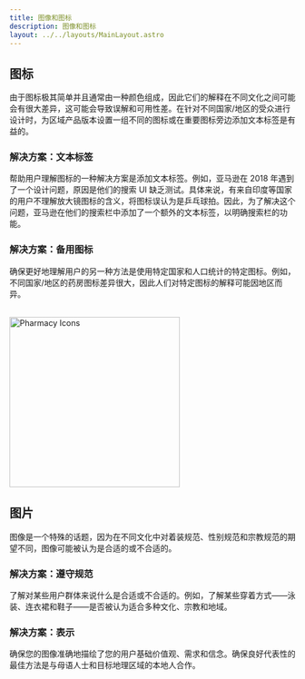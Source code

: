 ```yaml
---
title: 图像和图标
description: 图像和图标
layout: ../../layouts/MainLayout.astro
---
```


## 图标

由于图标极其简单并且通常由一种颜色组成，因此它们的解释在不同文化之间可能会有很大差异，这可能会导致误解和可用性差。在针对不同国家/地区的受众进行设计时，为区域产品版本设置一组不同的图标或在重要图标旁边添加文本标签是有益的。

### 解决方案：文本标签

帮助用户理解图标的一种解决方案是添加文本标签。例如，亚马逊在 2018 年遇到了一个设计问题，原因是他们的搜索 UI 缺乏测试。具体来说，有来自印度等国家的用户不理解放大镜图标的含义，将图标误认为是乒乓球拍。因此，为了解决这个问题，亚马逊在他们的搜索栏中添加了一个额外的文本标签，以明确搜索栏的功能。

### 解决方案：备用图标

确保更好地理解用户的另一种方法是使用特定国家和人口统计的特定图标。例如，不同国家/地区的药房图标差异很大，因此人们对特定图标的解释可能因地区而异。

<br />
<img src="/culture/pharmacy.png" width="300" title="Pharmacy Icons" class="center">
<br />

## 图片

图像是一个特殊的话题，因为在不同文化中对着装规范、性别规范和宗教规范的期望不同，图像可能被认为是合适的或不合适的。

### 解决方案：遵守规范

了解对某些用户群体来说什么是合适或不合适的。例如，了解某些穿着方式——泳装、连衣裙和鞋子——是否被认为适合多种文化、宗教和地域。

### 解决方案：表示

确保您的图像准确地描绘了您的用户基础价值观、需求和信念。确保良好代表性的最佳方法是与母语人士和目标地理区域的本地人合作。